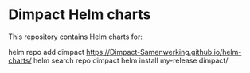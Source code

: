 # Dimpact Helm charts
This repository contains Helm charts for:


helm repo add dimpact https://Dimpact-Samenwerking.github.io/helm-charts/
helm search repo dimpact
helm install my-release dimpact/<chart>
